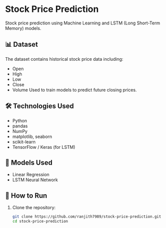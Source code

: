 # Stock Price Prediction

Stock price prediction using Machine Learning and LSTM (Long Short-Term Memory) models.

## 📊 Dataset
The dataset contains historical stock price data including:
- Open
- High
- Low
- Close
- Volume
Used to train models to predict future closing prices.

## 🛠️ Technologies Used
- Python
- pandas
- NumPy
- matplotlib, seaborn
- scikit-learn
- TensorFlow / Keras (for LSTM)

## 🧠 Models Used
- Linear Regression
- LSTM Neural Network

## 🚀 How to Run
1. Clone the repository:
   ```bash
   git clone https://github.com/ranjith7989/stock-price-prediction.git
   cd stock-price-prediction
